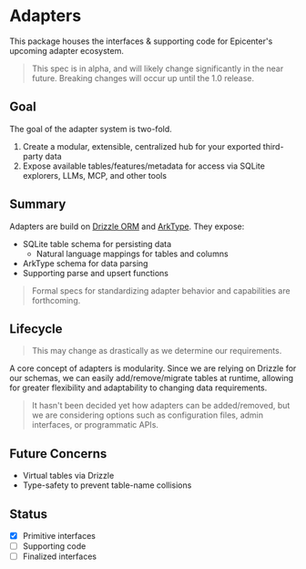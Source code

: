 # Adapters

This package houses the interfaces & supporting code for Epicenter's upcoming adapter ecosystem.

> This spec is in alpha, and will likely change significantly in the near future. Breaking changes will occur up until the 1.0 release.

## Goal

The goal of the adapter system is two-fold.

1. Create a modular, extensible, centralized hub for your exported third-party data
2. Expose available tables/features/metadata for access via SQLite explorers, LLMs, MCP, and other tools

## Summary

Adapters are build on [Drizzle ORM](https://orm.drizzle.team/) and [ArkType](https://arktype.dev/). They expose:

- SQLite table schema for persisting data
  - Natural language mappings for tables and columns
- ArkType schema for data parsing
- Supporting parse and upsert functions

> Formal specs for standardizing adapter behavior and capabilities are forthcoming.

## Lifecycle

> This may change as drastically as we determine our requirements.

A core concept of adapters is modularity. Since we are relying on Drizzle for our schemas, we can easily add/remove/migrate tables at runtime, allowing for greater flexibility and adaptability to changing data requirements.

> It hasn't been decided yet how adapters can be added/removed, but we are considering options such as configuration files, admin interfaces, or programmatic APIs.

## Future Concerns

- Virtual tables via Drizzle
- Type-safety to prevent table-name collisions

## Status

- [x] Primitive interfaces
- [ ] Supporting code
- [ ] Finalized interfaces

